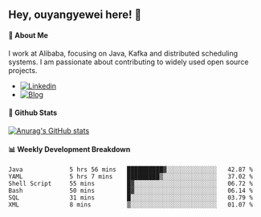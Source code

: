 ## Hey, ouyangyewei here! :wave:

#### :rocket: About Me
I work at Alibaba, focusing on Java, Kafka and distributed scheduling systems. I am passionate about contributing to widely used open source projects.

- [![Linkedin](https://img.shields.io/badge/LinkedIn-ouyangyewei-blue)](https://www.linkedin.com/in/ouyangyewei/)
- [![Blog](https://img.shields.io/badge/Blog-yeweiouyang-orange)](https://blog.csdn.net/yeweiouyang)

#### :star2: Github Stats
[![Anurag's GitHub stats](https://github-readme-stats.vercel.app/api?username=ouyangyewei&show_icons=true&cache_seconds=3600&theme=tokyonight)](https://github.com/anuraghazra/github-readme-stats)

#### :bar_chart: Weekly Development Breakdown
<!--START_SECTION:waka-->

```text
Java             5 hrs 56 mins   ██████████▓░░░░░░░░░░░░░░   42.87 %
YAML             5 hrs 7 mins    █████████▒░░░░░░░░░░░░░░░   37.02 %
Shell Script     55 mins         █▓░░░░░░░░░░░░░░░░░░░░░░░   06.72 %
Bash             50 mins         █▓░░░░░░░░░░░░░░░░░░░░░░░   06.14 %
SQL              31 mins         █░░░░░░░░░░░░░░░░░░░░░░░░   03.79 %
XML              8 mins          ▒░░░░░░░░░░░░░░░░░░░░░░░░   01.07 %
```

<!--END_SECTION:waka-->
